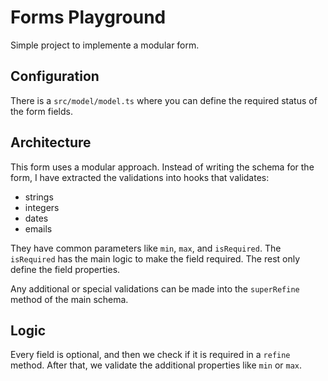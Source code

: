 # Forms Playground

Simple project to implemente a modular form.

## Configuration

There is a `src/model/model.ts` where you can define the required status of the form fields.

## Architecture

This form uses a modular approach. Instead of writing the schema for the form, I have extracted the validations into hooks that validates:

* strings
* integers
* dates
* emails

They have common parameters like `min`, `max`, and `isRequired`. The `isRequired` has the main logic to make the field required. The rest only define the field properties.

Any additional or special validations can be made into the `superRefine` method of the main schema.

## Logic

Every field is optional, and then we check if it is required in a `refine` method. After that, we validate the additional properties like `min` or `max`.
